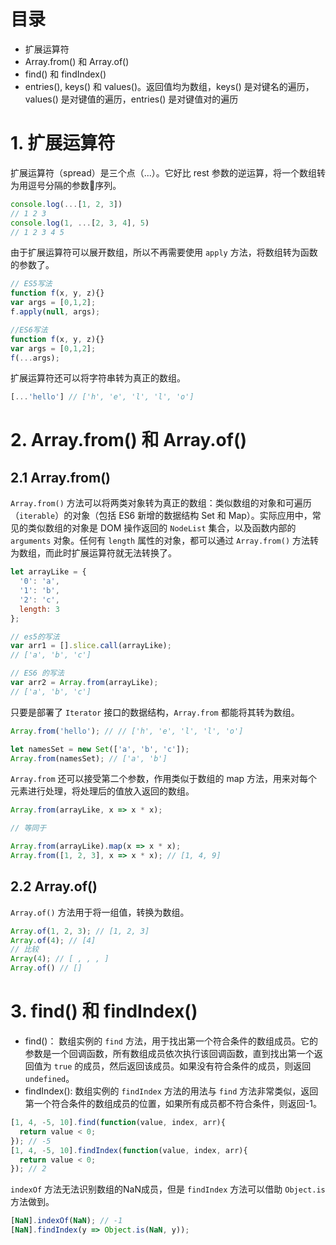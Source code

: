 # 目录

- 扩展运算符
- Array.from()  和 Array.of()
- find() 和 findIndex()
- entries(), keys() 和 values()。返回值均为数组，keys() 是对键名的遍历，values() 是对键值的遍历，entries() 是对键值对的遍历

# 1. 扩展运算符

扩展运算符（spread）是三个点（...）。它好比 rest 参数的逆运算，将一个数组转为用逗号分隔的参数序列。

```js
console.log(...[1, 2, 3])
// 1 2 3
console.log(1, ...[2, 3, 4], 5)
// 1 2 3 4 5
```

由于扩展运算符可以展开数组，所以不再需要使用 `apply` 方法，将数组转为函数的参数了。

```js
// ES5写法
function f(x, y, z){}
var args = [0,1,2];
f.apply(null, args);

//ES6写法
function f(x, y, z){}
var args = [0,1,2];
f(...args);
```

扩展运算符还可以将字符串转为真正的数组。
```js
[...'hello'] // ['h', 'e', 'l', 'l', 'o']
```

# 2. Array.from() 和 Array.of()


## 2.1 Array.from()

`Array.from()` 方法可以将两类对象转为真正的数组：类似数组的对象和可遍历（`iterable`）的对象（包括 ES6 新增的数据结构 Set 和 Map）。实际应用中，常见的类似数组的对象是 DOM 操作返回的 `NodeList` 集合，以及函数内部的 `arguments` 对象。任何有 `length` 属性的对象，都可以通过 `Array.from()` 方法转为数组，而此时扩展运算符就无法转换了。

```js
let arrayLike = {
  '0': 'a',
  '1': 'b',
  '2': 'c',
  length: 3
};

// es5的写法
var arr1 = [].slice.call(arrayLike);
// ['a', 'b', 'c']

// ES6 的写法
var arr2 = Array.from(arrayLike);
// ['a', 'b', 'c']
```

只要是部署了 `Iterator` 接口的数据结构，`Array.from` 都能将其转为数组。

```js
Array.from('hello'); // // ['h', 'e', 'l', 'l', 'o']

let namesSet = new Set(['a', 'b', 'c']);
Array.from(namesSet); // ['a', 'b']
```

`Array.from` 还可以接受第二个参数，作用类似于数组的 map 方法，用来对每个元素进行处理，将处理后的值放入返回的数组。

```js
Array.from(arrayLike, x => x * x);

// 等同于

Array.from(arrayLike).map(x => x * x);
Array.from([1, 2, 3], x => x * x); // [1, 4, 9]
```

## 2.2 Array.of()

`Array.of()` 方法用于将一组值，转换为数组。

```js
Array.of(1, 2, 3); // [1, 2, 3]
Array.of(4); // [4]
// 比较
Array(4); // [ , , , ]
Array.of() // []
```

# 3. find() 和 findIndex()

- find()： 数组实例的 `find` 方法，用于找出第一个符合条件的数组成员。它的参数是一个回调函数，所有数组成员依次执行该回调函数，直到找出第一个返回值为 `true` 的成员，然后返回该成员。如果没有符合条件的成员，则返回 `undefined`。
- findIndex(): 数组实例的 `findIndex` 方法的用法与 `find` 方法非常类似，返回第一个符合条件的数组成员的位置，如果所有成员都不符合条件，则返回-1。

```js
[1, 4, -5, 10].find(function(value, index, arr){
  return value < 0;
}); // -5
[1, 4, -5, 10].findIndex(function(value, index, arr){
  return value < 0;
}); // 2
```

`indexOf` 方法无法识别数组的NaN成员，但是 `findIndex` 方法可以借助 `Object.is` 方法做到。

```js
[NaN].indexOf(NaN); // -1
[NaN].findIndex(y => Object.is(NaN, y));
```